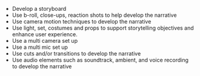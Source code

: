 -	Develop a storyboard
-	Use b-roll, close-ups, reaction shots to help develop the narrative
-	Use camera motion techniques to develop the narrative
-	Use light, set, costumes and props to support storytelling objectives and enhance user experience.
-	Use a multi camera set up
-	Use a multi mic set up
-	Use cuts and/or transitions to develop the narrative
-	Use audio elements such as soundtrack, ambient, and voice recording to develop the narrative 